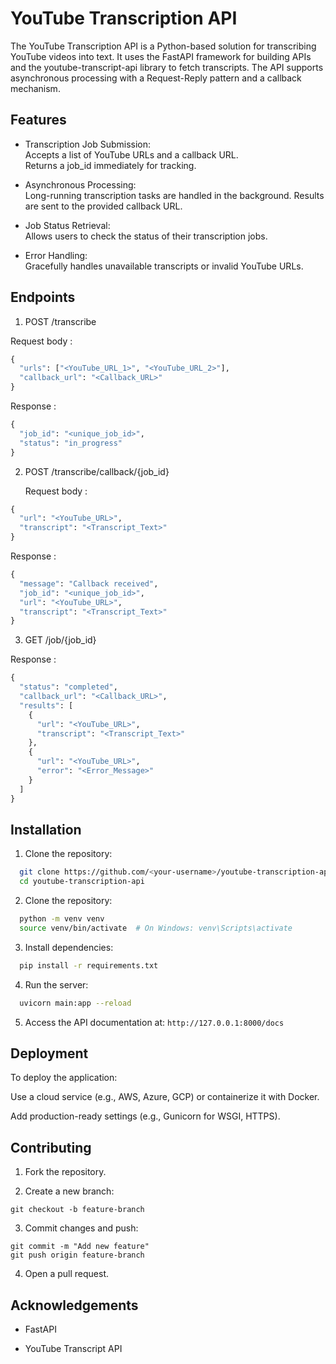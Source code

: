 
# YouTube Transcription API

The YouTube Transcription API is a Python-based solution for transcribing YouTube videos into text. It uses the FastAPI framework for building APIs and the youtube-transcript-api library to fetch transcripts. The API supports asynchronous processing with a Request-Reply pattern and a callback mechanism.




## Features

- Transcription Job Submission:  
    Accepts a list of YouTube URLs and a callback URL.  
    Returns a job_id immediately for tracking.

- Asynchronous Processing:    
    Long-running transcription tasks are handled in the background.
    Results are sent to the provided callback URL.

- Job Status Retrieval:  
    Allows users to check the status of their transcription jobs.

- Error Handling:     
    Gracefully handles unavailable transcripts or invalid YouTube URLs.


## Endpoints

  1. POST /transcribe  
 
   Request body :


```python
{
  "urls": ["<YouTube_URL_1>", "<YouTube_URL_2>"],
  "callback_url": "<Callback_URL>"
}
```

Response :

```python
{
  "job_id": "<unique_job_id>",
  "status": "in_progress"
}
```

2. POST /transcribe/callback/{job_id}
 
   Request body :


```python
{
  "url": "<YouTube_URL>",
  "transcript": "<Transcript_Text>"
}
```

Response :

```python
{
  "message": "Callback received",
  "job_id": "<unique_job_id>",
  "url": "<YouTube_URL>",
  "transcript": "<Transcript_Text>"
}
```

3. GET /job/{job_id}
 
 
Response :

```python
{
  "status": "completed",
  "callback_url": "<Callback_URL>",
  "results": [
    {
      "url": "<YouTube_URL>",
      "transcript": "<Transcript_Text>"
    },
    {
      "url": "<YouTube_URL>",
      "error": "<Error_Message>"
    }
  ]
}
```



## Installation



1. Clone the repository:    

 


```bash
  git clone https://github.com/<your-username>/youtube-transcription-api.git 
  cd youtube-transcription-api
```


2. Clone the repository:   

        

```bash
  python -m venv venv
  source venv/bin/activate  # On Windows: venv\Scripts\activate
```

3. Install dependencies:  
  

 



```bash
  pip install -r requirements.txt
```

4. Run the server:  
  


 
```bash
  uvicorn main:app --reload
```

5. Access the API documentation at: ```http://127.0.0.1:8000/docs```
## Deployment

To deploy the application:

Use a cloud service (e.g., AWS, Azure, GCP) or containerize it with Docker.

Add production-ready settings (e.g., Gunicorn for WSGI, HTTPS).

## Contributing

1. Fork the repository.

2. Create a new branch:

  ```
  git checkout -b feature-branch
  ```

3. Commit changes and push:

 
  ```
  git commit -m "Add new feature"
  git push origin feature-branch
  ```

4. Open a pull request.
## Acknowledgements

 - FastAPI

- YouTube Transcript API